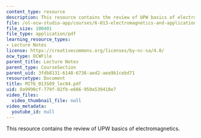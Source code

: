 ```yaml
---
content_type: resource
description: This resource contains the review of UPW basics of electromagnetics.
file: /ol-ocw-studio-app/courses/6-013-electromagnetics-and-applications-spring-2009/8a9990cf779f02fbe666959a539418e7_MIT6_013S09_lec04.pdf
file_size: 100401
file_type: application/pdf
learning_resource_types:
- Lecture Notes
license: https://creativecommons.org/licenses/by-nc-sa/4.0/
ocw_type: OCWFile
parent_title: Lecture Notes
parent_type: CourseSection
parent_uid: 3fdb8131-6148-6738-aed2-aea9b1cebd71
resourcetype: Document
title: MIT6_013S09_lec04.pdf
uid: 8a9990cf-779f-02fb-e666-959a539418e7
video_files:
  video_thumbnail_file: null
video_metadata:
  youtube_id: null
---
```

This resource contains the review of UPW basics of electromagnetics.